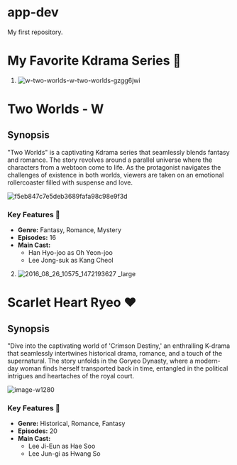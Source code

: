 # app-dev
 My first repository.
 # My Favorite Kdrama Series 🌟

1. ![w-two-worlds-w-two-worlds-gzgg6jwi](https://github.com/jmmhcayetano/app-dev/assets/151894013/6ab198ea-cffd-4742-8eb0-5ed8c3cb8dbc)

# Two Worlds - W 

## Synopsis

"Two Worlds" is a captivating Kdrama series that seamlessly blends fantasy and romance. The story revolves around a parallel universe where the characters from a webtoon come to life. As the protagonist navigates the challenges of existence in both worlds, viewers are taken on an emotional rollercoaster filled with suspense and love.

![f5eb847c7e5deb3689fafa98c98e9f3d](https://github.com/jmmhcayetano/app-dev/assets/151894013/a387c630-5c0b-4ac3-a5d6-d076fd242410)


### Key Features 💖

- **Genre:** Fantasy, Romance, Mystery
- **Episodes:** 16
- **Main Cast:**
  - Han Hyo-joo as Oh Yeon-joo
  - Lee Jong-suk as Kang Cheol

 
2. ![2016_08_26_10575_1472193627 _large](https://github.com/jmmhcayetano/app-dev/assets/151894013/1eb2486c-a937-4006-a73a-e39e980dda42)


 # Scarlet Heart Ryeo ❤️

## Synopsis

"Dive into the captivating world of 'Crimson Destiny,' an enthralling K-drama that seamlessly intertwines historical drama, romance, and a touch of the supernatural. The story unfolds in the Goryeo Dynasty, where a modern-day woman finds herself transported back in time, entangled in the political intrigues and heartaches of the royal court.

![image-w1280](https://github.com/jmmhcayetano/app-dev/assets/151894013/ac078b55-7d23-4eff-abc9-e92e8c78302b)


### Key Features 💖

- **Genre:** Historical, Romance, Fantasy
- **Episodes:** 20
- **Main Cast:**
  - Lee Ji-Eun as Hae Soo
  - Lee Jun-gi as Hwang So





